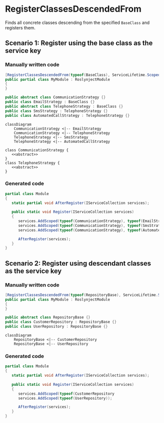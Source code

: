 # RegisterClassesDescendedFrom

Finds all concrete classes descending from the
specified `BaseClass` and registers them.

## Scenario 1: Register using the base class as the service key

### Manually written code
```c#
[RegisterClassesDescendedFrom(typeof(BaseClass), ServiceLifetime.Scoped, ClassAs.BaseClass)]
public partial class MyModule : RoslynjectModule
{
}

public abstract class CommunicationStrategy {}
public class EmailStrategy : BaseClass {}
public abstract class TelephoneStrategy : BaseClass {}
public class SmsStrategy : TelephoneStrategy {}
public class AutomatedCallStrategy : TelephoneStrategy {}
```

```mermaid
classDiagram
    CommunicationStrategy <|-- EmailStrategy
    CommunicationStrategy <|-- TelephoneStrategy
    TelephoneStrategy <|-- SmsStrategy
    TelephoneStrategy <|-- AutomatedCallStrategy

class CommunicationStrategy {
   <<abstract>>
}
class TelephoneStrategy {
   <<abstract>>
}
```



### Generated code
```c#
partial class Module
{
   static partial void AfterRegister(IServiceCollection services);
        
   public static void Register(IServiceCollection services)
   {
      services.AddScoped(typeof(CommunicationStrategy), typeof(EmailStrategy));
      services.AddScoped(typeof(CommunicationStrategy), typeof(SmsStrategy));
      services.AddScoped(typeof(CommunicationStrategy), typeof(AutomatedCallStrategy));

      AfterRegister(services);
   }
}
```

## Scenario 2: Register using descendant classes as the service key

### Manually written code
```c#
[RegisterClassesDescendedFrom(typeof(RepositoryBase), ServiceLifetime.Scoped, ClassAs.DescendantClass)]
public partial class MyModule : RoslynjectModule
{
}

public abstract class RepositoryBase {}
public class CustomerRepository : RepositoryBase {}
public class UserRepository : RepositoryBase {}
```

```mermaid
classDiagram
    RepositoryBase <|-- CustomerRepository
    RepositoryBase <|-- UserRepository
```



### Generated code
```c#
partial class Module
{
   static partial void AfterRegister(IServiceCollection services);
        
   public static void Register(IServiceCollection services)
   {
      services.AddScoped(typeof(CustomerRepository
      services.AddScoped(typeof(UserRepository));

      AfterRegister(services);
   }
}
```
